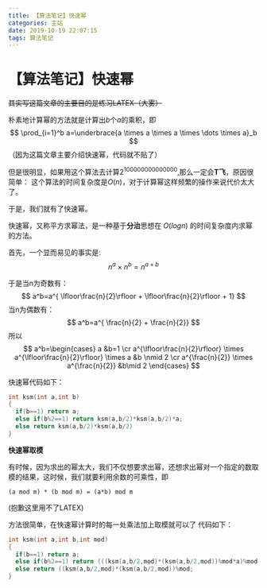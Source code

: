 ```yaml
---
title: 【算法笔记】快速幂
categories: 主站
date: 2019-10-19 22:07:15
tags: 算法笔记
---
```


 

# 【算法笔记】快速幂

~~其实写这篇文章的主要目的是练习LATEX（大雾）~~

朴素地计算幂的方法就是计算出$b$个$a$的乘积，即
$$ \prod_{i=1}^b a=\underbrace{a \times a \times a \times \dots \times a}_b $$
（因为这篇文章主要介绍快速幂，代码就不贴了）

但是很明显，如果用这个算法去计算$2^{100000000000000}$,那么一定会**T飞**，原因很简单：
这个算法的时间复杂度是$O(n)$，对于计算幂这样频繁的操作来说代价太大了。

于是，我们就有了快速幂。

快速幂，又称平方求幂法，是一种基于**分治**思想在 $O(logn)$ 的时间复杂度内求幂的方法。

首先，一个显而易见的事实是:
$$ n^a \times n^b=n^{a+b} $$

于是当n为奇数有：
$$ a^b=a^{ \lfloor\frac{n}{2}\rfloor + \lfloor\frac{n}{2}\rfloor + 1} $$
当n为偶数有：
$$ a^b=a^{ \frac{n}{2} + \frac{n}{2}} $$
所以
$$ a^b=\begin{cases}
  a &b=1 \cr
  a^{\lfloor\frac{n}{2}\rfloor} \times a^{\lfloor\frac{n}{2}\rfloor} \times a &b \nmid 2 \cr
  a^{\frac{n}{2}} \times a^{\frac{n}{2}} &b\mid 2
\end{cases}  $$

快速幂代码如下：
``` cpp
int ksm(int a,int b)
{
  if(b==1) return a;
  else if(b%2==1) return ksm(a,b/2)*ksm(a,b/2)*a;
  else return ksm(a,b/2)*ksm(a,b/2)
}
```
**快速幂取模**

有时候，因为求出的幂太大，我们不仅想要求出幂，还想求出幂对一个指定的数取模的结果，这时候，我们就要利用余数的可乘性，即

` (a mod m) * (b mod m) = (a*b) mod m  `

(抱歉这里用不了LATEX)

方法很简单，在快速幂计算时的每一处乘法加上取模就可以了
代码如下：
``` cpp
int ksm(int a,int b,int mod)
{
  if(b==1) return a;
  else if(b%2==1) return (((ksm(a,b/2,mod)*(ksm(a,b/2,mod))%mod*a)%mod;
  else return ((ksm(a,b/2,mod)*(ksm(a,b/2,mod))%mod;
}
```